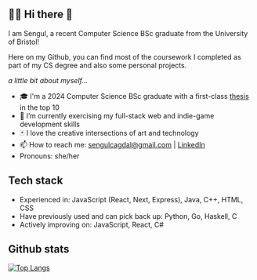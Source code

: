 ## 👩‍💻 Hi there 👋

I am Sengul, a recent Computer Science BSc graduate from the University of Bristol!

Here on my Github, you can find most of the coursework I completed as part of my CS degree and also some personal projects.

_a little bit about myself..._
- 🎓 I'm a 2024 Computer Science BSc graduate with a first-class [thesis](https://github.com/SengulC/stormboard-client) in the top 10
- 🌱 I’m currently exercising my full-stack web and indie-game development skills
- 🃏 I love the creative intersections of art and technology 
- 📫 How to reach me: sengulcagdal@gmail.com | [LinkedIn](https://www.linkedin.com/in/sengulc/)
- Pronouns: she/her

## Tech stack
- Experienced in: JavaScript (React, Next, Express), Java, C++, HTML, CSS
- Have previously used and can pick back up: Python, Go, Haskell, C
- Actively improving on: JavaScript, React, C#

## Github stats
[![Top Langs](https://github-readme-stats.vercel.app/api/top-langs/?username=SengulC&hide_progress=true)](https://github.com/SengulC/github-readme-stats)
<!--
**SengulC/SengulC** is a ✨ _special_ ✨ repository because its `README.md` (this file) appears on your GitHub profile.

Here are some ideas to get you started:

- 🔭 I’m currently working on ...
- 🌱 I’m currently learning ...
- 👯 I’m looking to collaborate on ...
- 🤔 I’m looking for help with ...
- 💬 Ask me about ...
- 📫 How to reach me: ...
- 😄 Pronouns: ...
- ⚡ Fun fact: ...
-->
